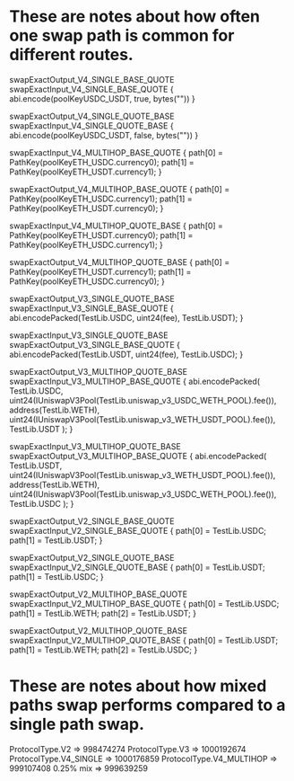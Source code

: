 # These are notes about how often one swap path is common for different routes.

swapExactOutput_V4_SINGLE_BASE_QUOTE
swapExactInput_V4_SINGLE_BASE_QUOTE {
abi.encode(poolKeyUSDC_USDT, true, bytes(""))
}

swapExactOutput_V4_SINGLE_QUOTE_BASE
swapExactInput_V4_SINGLE_QUOTE_BASE {
abi.encode(poolKeyUSDC_USDT, false, bytes(""))
}

swapExactInput_V4_MULTIHOP_BASE_QUOTE {
path[0] = PathKey(poolKeyETH_USDC.currency0);
path[1] = PathKey(poolKeyETH_USDT.currency1);
}

swapExactOutput_V4_MULTIHOP_BASE_QUOTE {
path[0] = PathKey(poolKeyETH_USDC.currency1);
path[1] = PathKey(poolKeyETH_USDT.currency0);
}

swapExactInput_V4_MULTIHOP_QUOTE_BASE {
path[0] = PathKey(poolKeyETH_USDT.currency0);
path[1] = PathKey(poolKeyETH_USDC.currency1);
}

swapExactOutput_V4_MULTIHOP_QUOTE_BASE {
path[0] = PathKey(poolKeyETH_USDT.currency1);
path[1] = PathKey(poolKeyETH_USDC.currency0);
}

swapExactOutput_V3_SINGLE_QUOTE_BASE
swapExactInput_V3_SINGLE_BASE_QUOTE {
abi.encodePacked(TestLib.USDC, uint24(fee), TestLib.USDT);
}

swapExactInput_V3_SINGLE_QUOTE_BASE
swapExactOutput_V3_SINGLE_BASE_QUOTE {
abi.encodePacked(TestLib.USDT, uint24(fee), TestLib.USDC);
}

swapExactOutput_V3_MULTIHOP_QUOTE_BASE
swapExactInput_V3_MULTIHOP_BASE_QUOTE {
abi.encodePacked(
TestLib.USDC,
uint24(IUniswapV3Pool(TestLib.uniswap_v3_USDC_WETH_POOL).fee()),
address(TestLib.WETH),
uint24(IUniswapV3Pool(TestLib.uniswap_v3_WETH_USDT_POOL).fee()),
TestLib.USDT
);
}

swapExactInput_V3_MULTIHOP_QUOTE_BASE
swapExactOutput_V3_MULTIHOP_BASE_QUOTE {
abi.encodePacked(
TestLib.USDT,
uint24(IUniswapV3Pool(TestLib.uniswap_v3_WETH_USDT_POOL).fee()),
address(TestLib.WETH),
uint24(IUniswapV3Pool(TestLib.uniswap_v3_USDC_WETH_POOL).fee()),
TestLib.USDC
);
}

swapExactOutput_V2_SINGLE_BASE_QUOTE
swapExactInput_V2_SINGLE_BASE_QUOTE {
path[0] = TestLib.USDC;
path[1] = TestLib.USDT;
}

swapExactOutput_V2_SINGLE_QUOTE_BASE
swapExactInput_V2_SINGLE_QUOTE_BASE {
path[0] = TestLib.USDT;
path[1] = TestLib.USDC;
}

swapExactOutput_V2_MULTIHOP_BASE_QUOTE
swapExactInput_V2_MULTIHOP_BASE_QUOTE {
path[0] = TestLib.USDC;
path[1] = TestLib.WETH;
path[2] = TestLib.USDT;
}

swapExactOutput_V2_MULTIHOP_QUOTE_BASE
swapExactInput_V2_MULTIHOP_QUOTE_BASE {
path[0] = TestLib.USDT;
path[1] = TestLib.WETH;
path[2] = TestLib.USDC;
}

# These are notes about how mixed paths swap performs compared to a single path swap.

ProtocolType.V2 => 998474274
ProtocolType.V3 => 1000192674
ProtocolType.V4_SINGLE => 1000176859
ProtocolType.V4_MULTIHOP => 999107408
0.25% mix => 999639259
